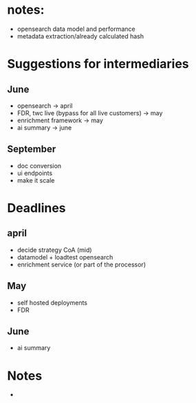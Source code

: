 # notes:
- opensearch data model and performance
- metadata extraction/already calculated hash


# Suggestions for intermediaries
## June

- opensearch -> april
- FDR, twc live (bypass for all live customers) -> may
- enrichment framework -> may
- ai summary -> june


## September
- doc conversion
- ui endpoints
- make it scale


# Deadlines
## april
- decide strategy CoA (mid)
- datamodel + loadtest opensearch
- enrichment service (or part of the processor)

## May
- self hosted deployments
- FDR

## June
- ai summary


# Notes
-  
